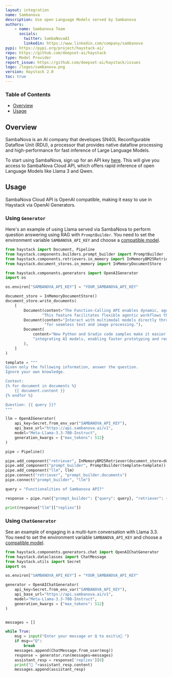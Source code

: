 ```yaml
---
layout: integration
name: Sambanova
description: Use open Language Models served by Sambanova
authors:
    - name: Sambanova Team
      socials:
        twitter: SambaNovaAI
        linkedin: https://www.linkedin.com/company/sambanova
pypi: https://pypi.org/project/haystack-ai/
repo: https://github.com/deepset-ai/haystack
type: Model Provider
report_issue: https://github.com/deepset-ai/haystack/issues
logo: /logos/sambanova.png
version: Haystack 2.0
toc: true
---
```


### **Table of Contents**

- [Overview](#overview)
- [Usage](#usage)

## Overview

SambaNova is an AI company that developes SN40L Reconfigurable Dataflow Unit (RDU), a processor that provides native dataflow processing and high-performance for fast inference of Large Language Models.

To start using SambaNova, sign up for an API key [here](https://cloud.sambanova.ai/).
This will give you access to SambaNova Cloud API, which offers rapid inference of open Language Models like Llama 3 and Qwen.

## Usage

SambaNova Cloud API is OpenAI compatible, making it easy to use in Haystack via OpenAI Generators.


### Using `Generator`

Here's an example of using Llama served via SambaNova to perform question answering using RAG with `PromptBuilder`.
You need to set the environment variable `SAMBANOVA_API_KEY` and choose a [compatible model](https://cloud.sambanova.ai/).

```python
from haystack import Document, Pipeline
from haystack.components.builders.prompt_builder import PromptBuilder
from haystack.components.retrievers.in_memory import InMemoryBM25Retriever
from haystack.document_stores.in_memory import InMemoryDocumentStore

from haystack.components.generators import OpenAIGenerator
import os

os.environ["SAMBANOVA_API_KEY"] = "YOUR_SAMBANOVA_API_KEY"

document_store = InMemoryDocumentStore()
document_store.write_documents(
    [
        Document(content="The Function-Calling API enables dynamic, agentic workflows by allowing the model to suggest and select function calls based on user input."
                "This feature facilitates flexible agentic workflows that adapt to varied needs."),
        Document(content="Interact with multimodal models directly through the Inference API (OpenAI compatible) and Playground"
                 "for seamless text and image processing."),
        Document(
            content="New Python and Gradio code samples make it easier to build and deploy applications on SambaNova Cloud. These examples simplify"
            "integrating AI models, enabling faster prototyping and reducing setup time."
        ),
    ]
)

template = """
Given only the following information, answer the question.
Ignore your own knowledge.

Context:
{% for document in documents %}
    {{ document.content }}
{% endfor %}

Question: {{ query }}?
"""

llm = OpenAIGenerator(
    api_key=Secret.from_env_var("SAMBANOVA_API_KEY"),
    api_base_url="https://api.sambanova.ai/v1",
    model="Meta-Llama-3.3-70B-Instruct",
    generation_kwargs = {"max_tokens": 512}
)

pipe = Pipeline()

pipe.add_component("retriever", InMemoryBM25Retriever(document_store=document_store))
pipe.add_component("prompt_builder", PromptBuilder(template=template))
pipe.add_component("llm", llm)
pipe.connect("retriever", "prompt_builder.documents")
pipe.connect("prompt_builder", "llm")

query = "Functionalities of Sambanova API?"

response = pipe.run({"prompt_builder": {"query": query}, "retriever": {"query": query}})

print(response["llm"]["replies"])
```

### Using `ChatGenerator`

See an example of engaging in a multi-turn conversation with Llama 3.3.
You need to set the environment variable `SAMBANOVA_API_KEY` and choose a [compatible model](https://cloud.sambanova.ai/).

```python
from haystack.components.generators.chat import OpenAIChatGenerator
from haystack.dataclasses import ChatMessage
from haystack.utils import Secret
import os

os.environ["SAMBANOVA_API_KEY"] = "YOUR_SAMBANOVA_API_KEY"

generator = OpenAIChatGenerator(
    api_key=Secret.from_env_var("SAMBANOVA_API_KEY"),
    api_base_url="https://api.sambanova.ai/v1",
    model="Meta-Llama-3.3-70B-Instruct",
    generation_kwargs = {"max_tokens": 512}
)


messages = []

while True:
    msg = input("Enter your message or Q to exit\n🧑 ")
    if msg=="Q":
        break
    messages.append(ChatMessage.from_user(msg))
    response = generator.run(messages=messages)
    assistant_resp = response['replies'][0]
    print("🤖 "+assistant_resp.content)
    messages.append(assistant_resp)
```
